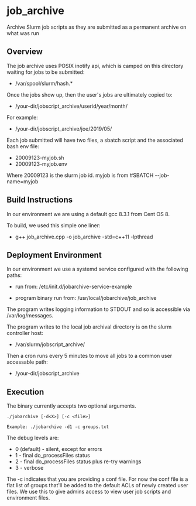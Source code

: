 # job_archive

Archive Slurm job scripts as they are submitted as a permanent archive on what was run

## Overview

The job archive uses POSIX inotify api, which is camped on this directory waiting for jobs to be submitted:
 - /var/spool/slurm/hash.*

Once the jobs show up, then the user's jobs are ultimately copied to:
 - /your-dir/jobscript_archive/userid/year/month/

For example:
 - /your-dir/jobscript_archive/joe/2019/05/

Each job submitted will have two files, a sbatch script and the associated bash env file:
 - 20009123-myjob.sh
 - 20009123-myjob.env

Where 20009123 is the slurm job id.
myjob is from #SBATCH --job-name=myjob 

## Build Instructions

In our environment we are using a default gcc 8.3.1 from Cent OS 8.

To build, we used this simple one liner:

 - g++ job_archive.cpp -o job_archive -std=c++11 -lpthread

## Deployment Environment

In our environment we use a systemd service configured with the following paths:

 - run from: /etc/init.d/jobarchive-service-example

 - program binary run from: /usr/local/jobarchive/job_archive
 
The program writes logging information to STDOUT and so is accessible via
/var/log/messages.

The program writes to the local job archival directory is on the slurm controller host:
 - /var/slurm/jobscript_archive/

Then a cron runs every 5 minutes to move all jobs to a common user accessable path:
 - /your-dir/jobscript_archive

## Execution

The binary currently accepts two optional arguments.

    ./jobarchive [-d<X>] [-c <file>]

    Example: ./jobarchive -d1 -c groups.txt
    
The debug levels are:

 * 0 (default) - silent, except for errors
 * 1 - final do_processFiles status
 * 2 - final do_processFiles status plus re-try warnings
 * 3 - verbose

The -c indicates that you are providing a conf file. For now the conf file is a
flat list of groups that'll be added to the default ACLs of newly created user
files. We use this to give admins access to view user job scripts and
environment files.
